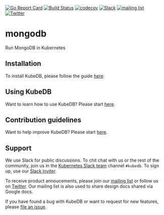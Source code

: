 [![Go Report Card](https://goreportcard.com/badge/kubedb.dev/mongodb)](https://goreportcard.com/report/kubedb.dev/mongodb)
[![Build Status](https://github.com/kubedb/mongodb/workflows/CI/badge.svg)](https://github.com/kubedb/mongodb/actions?workflow=CI)
[![codecov](https://codecov.io/gh/kubedb/mongodb/branch/master/graph/badge.svg)](https://codecov.io/gh/kubedb/mongodb)
[![Slack](http://slack.kubernetes.io/badge.svg)](http://slack.kubernetes.io/#kubedb)
[![mailing list](https://img.shields.io/badge/mailing_list-join-blue.svg)](https://groups.google.com/forum/#!forum/kubedb)
[![Twitter](https://img.shields.io/twitter/follow/kubedb.svg?style=social&logo=twitter&label=Follow)](https://twitter.com/intent/follow?screen_name=kubedb)

# mongodb
Run MongoDB in Kubernetes

## Installation
To install KubeDB, please follow the guide [here](https://kubedb.com/docs/latest/setup/install/).

## Using KubeDB
Want to learn how to use KubeDB? Please start [here](https://kubedb.com/docs/latest/guides/).

## Contribution guidelines
Want to help improve KubeDB? Please start [here](https://kubedb.com/docs/latest/welcome/contributing/).

## Support
We use Slack for public discussions. To chit chat with us or the rest of the community, join us in the [Kubernetes Slack team](https://kubernetes.slack.com/messages/C8149MREV/) channel `#kubedb`. To sign up, use our [Slack inviter](http://slack.kubernetes.io/).

To receive product annoucements, please join our [mailing list](https://groups.google.com/forum/#!forum/kubedb) or follow us on [Twitter](https://twitter.com/KubeDB). Our mailing list is also used to share design docs shared via Google docs.

If you have found a bug with KubeDB or want to request for new features, please [file an issue](https://github.com/kubedb/project/issues/new).
